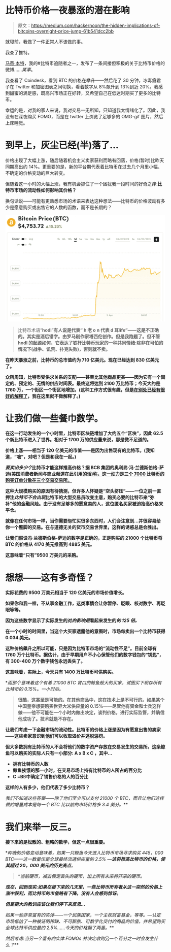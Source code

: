 # 比特币价格一夜暴涨的潜在影响

> 原文：<https://medium.com/hackernoon/the-hidden-implications-of-bitcoins-overnight-price-jump-61b541dcc2bb>

就寝前，我做了一件正常人不该做的事。

我查了推特。

[马蒂·本特](https://twitter.com/MartyBent)，我的#比特币追随者之一，发布了一条间接但积极的关于比特币价格的微博……*某事*。

我查看了 Coindesk，看到 BTC 的价格在攀升——然后花了 30 分钟，冰毒瘾君子在 Twitter 和加密图表之间切换，看着数字从 8%飙升到 13%到近 20%。我感到甜蜜的满足感，既高兴市场正在好转，又希望自己在低迷时期买了更多的比特币。

幸运的是，对我的家人来说，我对交易一无所知，只知道我太情绪化了。因此，我没有在深夜购买 FOMO，而是在 twitter 上浏览了足够多的 OMG-gif 图片，然后上床睡觉。

# 到早上，灰尘已经(半)落了...

价格出现了大幅上涨，随后随着机会主义卖家获利而略有回落，价格(暂时)比昨天同期高出约 14%。更重要的是，新的平台期代表着比特币在过去几个月里小幅、不确定的价格变动的巨大转变。

但随着这一小时的大幅上涨，我有机会抓住了一个困扰我一段时间的好奇之痒:**比特币市场的流动性如何影响其价格？**

换句话说——可能有更熟悉市场的术语来表达这种想法——比特币的价格波动有多少是愿意购买或出售它的人数的函数，而不是长期的？

![](img/127453aaa3ee57f12b9927b68dd34a5d.png)

> 比特币术语“**hodl**”**有人说是代表“ **h** 老 **o** n 代表 **d** 耳**l**ife”——这是不正确的。其实是酒后错字。由罗马剧作家塔西佗创作。但是我跑题了。但不管 hodl 的起源如何，它表达了铁杆比特币玩家的一种共同情绪:除非在可怕的情况下(战争、饥荒、扑克失败)，否则就不卖。**

**在昨天暴涨之前，比特币的总市值约为 710 亿美元。现在已经达到 830 亿美元了。**

**众所周知，比特币受供求关系的支配——甚至比其他商品更甚——因为它有一个固定的、预定的、无情的供应时间表。最终这将达到 2100 万比特币；今天大约是 1760 万，一个街区一个街区地增加。(这种工作方式很有趣，但是[在别处已经有很好的解释了](https://en.bitcoinwiki.org/wiki/Bitcoin_Emission)，我在这里就不做解释了。)**

# **让我们做一些餐巾数学。**

**在这一行动发生的一个小时里，比特币区块链增加了大约五个“区块”，因此 62.5 个新比特币进入了世界。相对于 1700 万的供应量来说，那是微不足道的。**

**价格上涨——相当于 120 亿美元的市值——是因为出售现有的比特币。(我知道，“咄”，对吧？但是和我在一起。)**

***要卖出多少个*比特币才能这样推高价格？据 BCB 集团的奥利弗·冯·兰德斯伯格-萨迪(美国消费者新闻与商业频道在此引用[的话)称，这一动力是三个 7000 比特币的购买订单分散在三个交易交易所。](https://www.cnbc.com/2019/04/02/reuters-america-update-3-bitcoin-jumps-20-percent-mystery-order-seen-as-catalyst.html)**

**这种大规模购买的原因有待猜测，但许多人怀疑是“空头挤压”——一位之前一直押注*比特币不会出现*比特币的大型交易员改变主意，购买必要的比特币来“弥补”他的金融风险。由于没有足够多的愿意卖的人，这位匿名买家被迫抬高价格来平仓。**

**就像在任何市场一样，当你需要匆忙买很多东西时，人们会注意到…并很容易给你一个蹩脚的交易。在与道德无关的货币交易世界里，这样的诱惑总是会胜出。**

**让我们假设冯·兰德斯伯格-萨迪的数字是正确的，正是购买的 21000 个比特币将 BTC 的价格从 4170 美元推高到 4885 美元。**

**这意味着“只有”9500 万美元的采购。**

# **想想——这有多奇怪？**

**实际花费的 9500 万美元相当于 120 亿美元的市场价值增长。**

**如果你和我一样，不从事金融工作，这类事情会让你暂停、眨眼、核对数字、再眨眼等等。**

**因为这些数字显示了实际发生的对*的影响是*看起来发生的*的 125 倍。***

**在一个小时的时间里，当这个大买家透露他的意图时，市场每卖出一个比特币获得 0.034 美元。**

**这种价格飙升之所以可能，只是因为比特币市场的“流动性不足”。目前全球有 1760 万个比特币。据估计，由于早期用户不小心保管他们的数字钱包的“钥匙”，有 300-400 万个数字钱包永远丢失了。**

**这意味着，实际上，今天只有 1400 万比特币可供购买。**

**而*那个*意味着这个有着 21000 BTC 胃口的鲸鱼般大的买家，试图买下现存所有比特币*的 0.15%。*一小时后。***

> **很酷，这甚至是可能的。在其他商品中，这在技术上是不可行的。如果某个中国皇帝想要购买世界大米供应量的 0.15%——尽管他有资金和士兵这样做——他不可能在一个小时内做出决定，谈判价格，进行实际监管，并确信他成功了。技术就是不存在。**

**让我们考虑一下金融市场的流动性。比特币的价格上涨是因为有愿意出售的卖家——这些卖家意识到他们可以收取溢价并逃脱惩罚。**

**但大多数拥有比特币的人不会将他们的数字资产存放在交易发生的交易所。这条鲸鱼可以购买的实际*人*只有一小部分: **A x B x C** ，其中…**

*   **拥有比特币的人数**
*   **鲸鱼挨饿的那一小时，在交易市场上持有比特币的人所占的百分比**
*   **C =B**B**中确定了销售价格的人的百分比**

****这样的人有多少，他们代表了多少比特币？****

**我们不知道这些答案——除了他们至少可以支付 21000 个 BTC，而且让他们这样做的增量成本是每一个 BTC 比以前的市场价格多 3.4 美分*。***

# **我们来举一反三。**

**接下来的是松散的、粗略的数学，但这一点很重要。**

**昨晚的价格变动意味着，如果一只鲸鱼今天进入比特币市场*寻求购买 445，000 BTC——这一数量仅是全球最终流通供应量的 2.5% *—**这将推高比特币的价格，使其超过 20，000 美元的历史高点**。***

> ****当前硬币，减去假定丢失的硬币，加上所有未来待开采的硬币。***

***现在，回到现实:如果在接下来的几天里，一些比特币所有者从这一突然的价格上涨中获利，而比特币的市值略有下降，没有人会感到惊讶。***

***但是更大的教训应该让我们停下来反思…***

***如果一些非常富有的实体——一个民族国家，一个主权财富基金，等等。—认定市场低估了一种*被证明稀缺、不可膨胀、可数字化交付的*商品的价值，并希望购买全球比特币供应量的 2.5%……今天的价格翻了两番。***

***然后考虑:当*另一个*富有的实体 FOMOs 并决定收购*另一个*百分之一时会发生什么？***